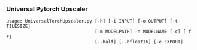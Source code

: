 ### Universal Pytorch Upscaler
```
usage: UniversalTorchUpscaler.py [-h] [-i INPUT] [-o OUTPUT] [-t TILESIZE]
                                 [-m MODELPATH] -n MODELNAME [-c] [-f F]
                                 [--half] [--bfloat16] [-e EXPORT]
```
